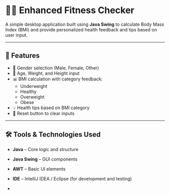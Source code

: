 # 🏃‍♀️ Enhanced Fitness Checker

A simple desktop application built using **Java Swing** to calculate Body Mass Index (BMI) and provide personalized health feedback and tips based on user input.

---

## 📌 Features

- 🧍 Gender selection (Male, Female, Other)
- 🎂 Age, Weight, and Height input
- 📊 BMI calculation with category feedback:
  - Underweight
  - Healthy
  - Overweight
  - Obese
- 💡 Health tips based on BMI category
- 🔁 Reset button to clear inputs

---

## 🛠️ Tools & Technologies Used

- **Java** – Core logic and structure
- **Java Swing** – GUI components
- **AWT** – Basic UI elements
- **IDE** – IntelliJ IDEA / Eclipse (for development and testing)

-

